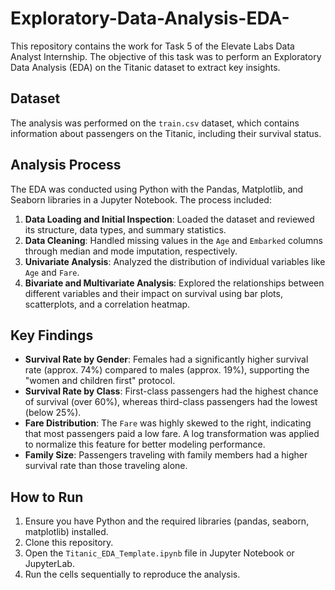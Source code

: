 # Exploratory-Data-Analysis-EDA-

This repository contains the work for Task 5 of the Elevate Labs Data Analyst Internship. The objective of this task was to perform an Exploratory Data Analysis (EDA) on the Titanic dataset to extract key insights.

## Dataset
The analysis was performed on the `train.csv` dataset, which contains information about passengers on the Titanic, including their survival status.

## Analysis Process
The EDA was conducted using Python with the Pandas, Matplotlib, and Seaborn libraries in a Jupyter Notebook. The process included:
1.  **Data Loading and Initial Inspection**: Loaded the dataset and reviewed its structure, data types, and summary statistics.
2.  **Data Cleaning**: Handled missing values in the `Age` and `Embarked` columns through median and mode imputation, respectively.
3.  **Univariate Analysis**: Analyzed the distribution of individual variables like `Age` and `Fare`.
4.  **Bivariate and Multivariate Analysis**: Explored the relationships between different variables and their impact on survival using bar plots, scatterplots, and a correlation heatmap.

## Key Findings
- **Survival Rate by Gender**: Females had a significantly higher survival rate (approx. 74%) compared to males (approx. 19%), supporting the "women and children first" protocol.
- **Survival Rate by Class**: First-class passengers had the highest chance of survival (over 60%), whereas third-class passengers had the lowest (below 25%).
- **Fare Distribution**: The `Fare` was highly skewed to the right, indicating that most passengers paid a low fare. A log transformation was applied to normalize this feature for better modeling performance.
- **Family Size**: Passengers traveling with family members had a higher survival rate than those traveling alone.

## How to Run
1.  Ensure you have Python and the required libraries (pandas, seaborn, matplotlib) installed.
2.  Clone this repository.
3.  Open the `Titanic_EDA_Template.ipynb` file in Jupyter Notebook or JupyterLab.
4.  Run the cells sequentially to reproduce the analysis.
